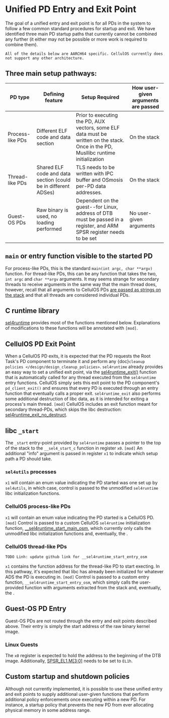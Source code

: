 # Unified PD Entry and Exit Point
The goal of a unified entry and exit point is for all PDs in the system to follow a few common standard procedures for startup and exit. We have identified three main PD startup paths that currently cannot be combined any further (it either may not be possible or more work is required to combine them).

```{note}
All of the details below are AARCH64 specific. CellulOS currently does not support any other architecture.
```

## Three main setup pathways:
| PD type          | Defining feature                                | Setup Required                                                                                                                          | How user-given arguments are passed |
| ---------------- | ----------------------------------------------- | --------------------------------------------------------------------------------------------------------------------------------------- | ----------------------------------- |
| Process-like PDs | Different ELF code and data section             | Prior to executing the PD, AUX vectors, some ELF data must be written on the stack. Once in the PD, Musllibc runtime initialization 	   | On the stack                        |
| Thread-like PDs  | Shared ELF code and data section (could be in different ADSes) | TLS needs to be written with IPC buffer and OSmosis per-PD data addresses.                                               | On the stack                        |
| Guest-OS PDs     | Raw binary is used, no loading performed | Dependent on the guest--for Linux, address of DTB must be passed in a register, and ARM SPSR register needs to be set                          | No user-given arguments             |

## `main` or entry function visible to the started PD
For process-like PDs, this is the standard `main(int argc, char **argv)` function. For thread-like PDs, this can be any function that takes the two, `int argc` and `char **argv` arguments. It may seems strange for secondary threads to receive arguments in the same way that the main thread does, however, recall that all arguments to CellulOS PDs [are passed as strings on the stack](target_pd_runtime_setup_passing_arguments) and that all threads are considered individual PDs.

## C runtime library
[sel4runtime](https://github.com/seL4/sel4runtime) provides most of the functions mentioned below. Explanations of modifications to these functions will be annotated with `[mod]`.

## CellulOS PD Exit Point
When a CellulOS PD exits, it is expected that the PD requests the Root Task's PD component to terminate it and perform any {doc}`cleanup policies </design/design_cleanup_policies>`. `sel4runtime` already provides an easy way to set a unified exit point, via the [sel4runtime_exit()](https://github.com/seL4/sel4runtime/blob/master/src/env.c#L206) function that is automatically called for any thread executed from the `sel4runtime` entry functions. CellulOS simply sets this exit point to the PD component's `pd_client_exit()` and ensures that every PD is executed through an entry function that eventually calls a proper exit. `sel4runtime_exit` also performs some additional destruction of libc data, as it is intended for exiting a process's main thread. `[mod]` CellulOS includes an exit function meant for secondary thread-PDs, which skips the libc destruction: [sel4runtime_exit_no_destruct](https://github.com/sid-agrawal/sel4runtime/blob/cellulos/src/env.c#L217).

## libc `_start`
The `_start` entry-point provided by `sel4runtime` passes a pointer to the top of the stack to the `__sel4_start_c` function in register `x0`. 
`[mod]` An additional "info" argument is passed in register `x1` to indicate which setup path a PD should take.

### `sel4utils` processes
`x1` will contain an enum value indicating the PD started was one set up by `sel4utils`, in which case, control is passed to the unmodified `sel4runtime` libc initialization functions.

### CellulOS process-like PDs
`x1` will contain an enum value indicating the PD started is a CellulOS PD. `[mod]` Control is passed to a custom CellulOS `sel4runtime` initialization function, [__sel4runtime_start_main_osm](https://github.com/sid-agrawal/sel4runtime/blob/ab4680f8ea94fd87c5f8028271af7ff43f4eb810/src/start.c#L25), which currently only calls the unmodified libc initialization functions and, eventually, the [](#cellulos-pd-exit-point).

### CellulOS thread-like PDs
```{attention}
TODO Linh: update github link for __sel4runtime_start_entry_osm
```
`x1` contains the function address for the thread-like PD to start execting. In this pathway, it's expected that libc has already been initialized for whatever ADS the PD is executing in. `[mod]` Control is passed to a custom entry function, `__sel4runtime_start_entry_osm`, which simply calls the user-provided function with arguments extracted from the stack and, eventually, the [](#cellulos-pd-exit-point). 

## Guest-OS PD Entry
Guest-OS PDs are not routed through the entry and exit points described above. Their entry is simply the start address of the raw binary kernel image. 

### Linux Guests
The `x0` register is expected to hold the address to the beginning of the DTB image. Additionally, [SPSR_EL1.M[3:0]](https://developer.arm.com/documentation/ddi0595/2020-12/AArch64-Registers/SPSR-EL1--Saved-Program-Status-Register--EL1-?lang=en) needs to be set to `EL1h`.

## Custom startup and shutdown policies
Although not currently implemented, it is possible to use these unified entry and exit points to supply additional user-given functions that perform additional policy enforcements once executing within a new PD. For instance, a startup policy that prevents the new PD from ever allocating physical memory in some address range.
